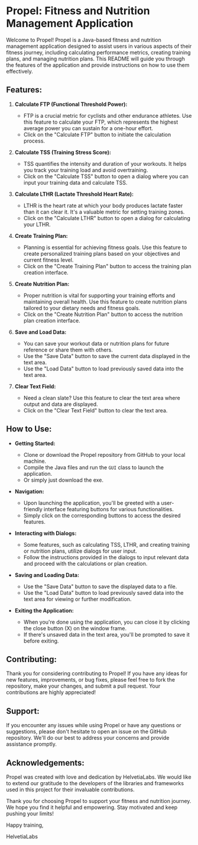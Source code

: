 # Propel: Fitness and Nutrition Management Application

Welcome to Propel! Propel is a Java-based fitness and nutrition management application designed to assist users in various aspects of their fitness journey, including calculating performance metrics, creating training plans, and managing nutrition plans. This README will guide you through the features of the application and provide instructions on how to use them effectively.

## Features:

1. **Calculate FTP (Functional Threshold Power):**
   - FTP is a crucial metric for cyclists and other endurance athletes. Use this feature to calculate your FTP, which represents the highest average power you can sustain for a one-hour effort.
   - Click on the "Calculate FTP" button to initiate the calculation process.

2. **Calculate TSS (Training Stress Score):**
   - TSS quantifies the intensity and duration of your workouts. It helps you track your training load and avoid overtraining.
   - Click on the "Calculate TSS" button to open a dialog where you can input your training data and calculate TSS.

3. **Calculate LTHR (Lactate Threshold Heart Rate):**
   - LTHR is the heart rate at which your body produces lactate faster than it can clear it. It's a valuable metric for setting training zones.
   - Click on the "Calculate LTHR" button to open a dialog for calculating your LTHR.

4. **Create Training Plan:**
   - Planning is essential for achieving fitness goals. Use this feature to create personalized training plans based on your objectives and current fitness level.
   - Click on the "Create Training Plan" button to access the training plan creation interface.

5. **Create Nutrition Plan:**
   - Proper nutrition is vital for supporting your training efforts and maintaining overall health. Use this feature to create nutrition plans tailored to your dietary needs and fitness goals.
   - Click on the "Create Nutrition Plan" button to access the nutrition plan creation interface.

6. **Save and Load Data:**
   - You can save your workout data or nutrition plans for future reference or share them with others.
   - Use the "Save Data" button to save the current data displayed in the text area.
   - Use the "Load Data" button to load previously saved data into the text area.

7. **Clear Text Field:**
   - Need a clean slate? Use this feature to clear the text area where output and data are displayed.
   - Click on the "Clear Text Field" button to clear the text area.

## How to Use:

- **Getting Started:**
  - Clone or download the Propel repository from GitHub to your local machine.
  - Compile the Java files and run the `GUI` class to launch the application.
  - Or simply just download the exe.

- **Navigation:**
  - Upon launching the application, you'll be greeted with a user-friendly interface featuring buttons for various functionalities.
  - Simply click on the corresponding buttons to access the desired features.

- **Interacting with Dialogs:**
  - Some features, such as calculating TSS, LTHR, and creating training or nutrition plans, utilize dialogs for user input.
  - Follow the instructions provided in the dialogs to input relevant data and proceed with the calculations or plan creation.

- **Saving and Loading Data:**
  - Use the "Save Data" button to save the displayed data to a file.
  - Use the "Load Data" button to load previously saved data into the text area for viewing or further modification.

- **Exiting the Application:**
  - When you're done using the application, you can close it by clicking the close button (X) on the window frame.
  - If there's unsaved data in the text area, you'll be prompted to save it before exiting.

## Contributing:

Thank you for considering contributing to Propel! If you have any ideas for new features, improvements, or bug fixes, please feel free to fork the repository, make your changes, and submit a pull request. Your contributions are highly appreciated!


## Support:

If you encounter any issues while using Propel or have any questions or suggestions, please don't hesitate to open an issue on the GitHub repository. We'll do our best to address your concerns and provide assistance promptly.

## Acknowledgements:

Propel was created with love and dedication by HelvetiaLabs. We would like to extend our gratitude to the developers of the libraries and frameworks used in this project for their invaluable contributions.

Thank you for choosing Propel to support your fitness and nutrition journey. We hope you find it helpful and empowering. Stay motivated and keep pushing your limits!

Happy training,

HelvetiaLabs
